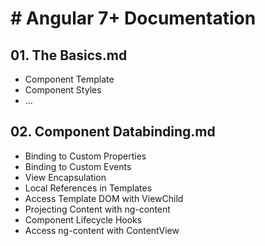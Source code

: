 # # Angular 7+ Documentation

## 01. The Basics.md
- Component Template
- Component Styles
- ...

## 02. Component Databinding.md
- Binding to Custom Properties
- Binding to Custom Events
- View Encapsulation
- Local References in Templates
- Access Template DOM with ViewChild
- Projecting Content with ng-content
- Component Lifecycle Hooks
- Access ng-content with ContentView